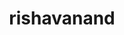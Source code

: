 ---
title: rishavanand
github: https://github.com/rishavanand
mode: light
transition: 1s
score: 56.4
archetype:
- Little Bit of Everything
---